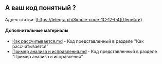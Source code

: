 ## А ваш код понятный ?

Адрес статьи: [https://telegra.ph/Simple-code-1C-12-04](Перейти) 

#### Дополнительные материалы
+ [Как рассчитывается.md](https://github.com/SevGrim/1C_i_tochka/blob/main/%D0%90%20%D0%B2%D0%B0%D1%88%20%D0%BA%D0%BE%D0%B4%20%D0%BF%D0%BE%D0%BD%D1%8F%D1%82%D0%BD%D1%8B%D0%B9/%D0%9A%D0%B0%D0%BA%20%D1%80%D0%B0%D1%81%D1%81%D1%87%D0%B8%D1%82%D1%8B%D0%B2%D0%B0%D0%B5%D1%82%D1%81%D1%8F.md) - Код представленный в разделе "Как рассчитывается"
+ [Пример анализа и исправления.md](https://github.com/SevGrim/1C_i_tochka/blob/main/%D0%90%20%D0%B2%D0%B0%D1%88%20%D0%BA%D0%BE%D0%B4%20%D0%BF%D0%BE%D0%BD%D1%8F%D1%82%D0%BD%D1%8B%D0%B9/%D0%9F%D1%80%D0%B8%D0%BC%D0%B5%D1%80%20%D0%B0%D0%BD%D0%B0%D0%BB%D0%B8%D0%B7%D0%B0%20%D0%B8%20%D0%B8%D1%81%D0%BF%D1%80%D0%B0%D0%B2%D0%BB%D0%B5%D0%BD%D0%B8%D1%8F.md) - Код представленный в разделе "Пример анализа и исправления"
